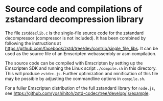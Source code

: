 # Source code and compilations of zstandard decompression library

The file `zstddeclib.c` is the single-file source code for the zstandard decompressor (compressor is not included).
It has been combined by following the instructions at https://github.com/facebook/zstd/tree/dev/contrib/single_file_libs. It can be used as the source file of an Emscripten webassembly or asm compilation.

The source code can be compiled with Emscripten by setting up the Emscripten SDK and running the Linux script `./compile.sh` in this directory. This will produce `zstdec.js`. Further optimization and minification of this file may be possible by adjusting the commandline options in `compile.sh`.

For a fuller Emscripten distribution of the full zstandard library for `node.js`, see https://github.com/yoshihitoh/zstd-codec/tree/develop/js/example.